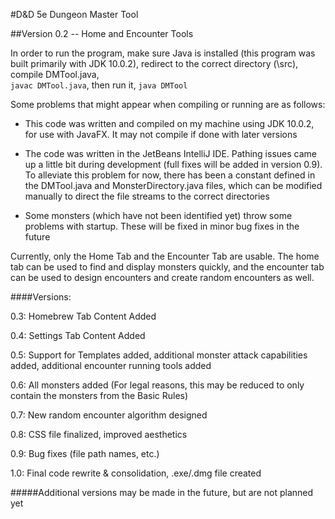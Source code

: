 #D&D 5e Dungeon Master Tool

##Version 0.2 -- Home and Encounter Tools

In order to run the program, make sure Java is installed (this program was built primarily with JDK 10.0.2), redirect to the correct directory (\src), compile DMTool.java, \
`javac DMTool.java`, then run it, `java DMTool`

Some problems that might appear when compiling or running are as follows:

* This code was written and compiled on my machine using JDK 10.0.2, for use with JavaFX.  It may not compile if done with later versions

* The code was written in the JetBeans IntelliJ IDE.  Pathing issues came up a little bit during development (full fixes will be added in version 0.9). To alleviate this problem for now, there has been a constant defined in the DMTool.java and MonsterDirectory.java files, which can be modified manually to direct the file streams to the correct directories

* Some monsters (which have not been identified yet) throw some problems with startup.  These will be fixed in minor bug fixes in the future

Currently, only the Home Tab and the Encounter Tab are usable. The home tab can be used to find and display monsters quickly, and the encounter tab can be used to design encounters and create random encounters as well.

####Versions:

0.3: Homebrew Tab Content Added 

0.4: Settings Tab Content Added

0.5: Support for Templates added, additional monster attack capabilities added, additional encounter running tools added

0.6: All monsters added (For legal reasons, this may be reduced to only contain the monsters from the Basic Rules)

0.7: New random encounter algorithm designed

0.8: CSS file finalized, improved aesthetics

0.9: Bug fixes (file path names, etc.)

1.0: Final code rewrite & consolidation, .exe/.dmg file created

#####Additional versions may be made in the future, but are not planned yet
